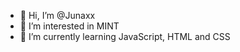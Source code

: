 - 👋 Hi, I’m @Junaxx
- 👀 I’m interested in MINT
- 🌱 I’m currently learning JavaScript, HTML and CSS
<!-- 💞️ I’m looking to collaborate on ...--->
<!---
Junaxx/Junaxx is a ✨ special ✨ repository because its `README.md` (this file) appears on your GitHub profile.
You can click the Preview link to take a look at your changes.
--->
